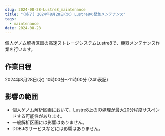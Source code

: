```yaml
---
slug: 2024-08-28-Lustre8_maintenance
title: "(終了) 2024年8月28日(水) Lustre8の緊急メンテナンス"
tags:
  - maintenance
date: 2024-08-28
---
```





個人ゲノム解析区画の高速ストレージシステムLustre8で、機器メンテナンス作業を行います。

<!-- truncate -->


## 作業日程

2024年8月28日(水) 10時00分～11時00分 (24h表記)


## 影響の範囲

- 個人ゲノム解析区画において、Lustre8上のIO処理が最大20分程度サスペンドする可能性があります。
- 一般解析区画には影響はありません。
- DDBJのサービスなどには影響はありません。
